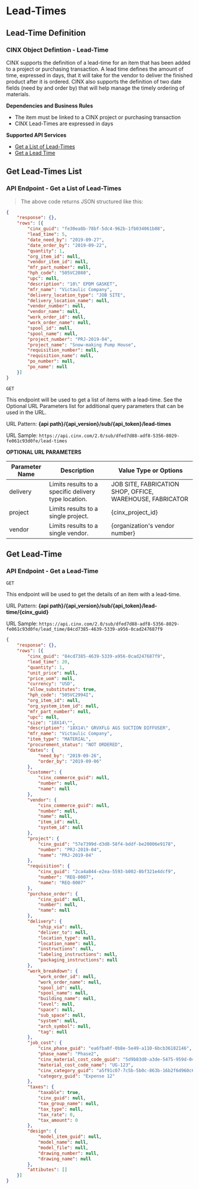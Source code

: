 # Lead-Times

## Lead-Time Definition
### CINX Object Defintion - Lead-Time

CINX supports the definition of a lead-time for an item that has been added to a project or purchasing transaction.  A lead time defines the amount of time, expressed in days, that it will take for the vendor to deliver the finished product after it is ordered. CINX also supports the definition of two date fields (need by and order by) that will help manage the timely ordering of materials.  

**Dependencies and Business Rules**

  - The item must be linked to a CINX project or purchasing transaction
  - CINX Lead-Times are expressed in days

**Supported API Services**

  - [Get a List of Lead-Times](#get-lead-times-list)
  - [Get a Lead Time](#get-lead-time)


## Get Lead-Times List
### API Endpoint - Get a List of Lead-Times

> The above code returns JSON structured like this:

```json
{
	"response": {},
	"rows": [{
		"cinx_guid": "fe30ea8b-78bf-5dc4-962b-1fb034061b08",
		"lead_time": 5,
		"date_need_by": "2019-09-27",
		"date_order_by": "2019-09-22",
		"quantity": 1,
		"org_item_id": null,
		"vendor_item_id": null,
		"mfr_part_number": null,
		"hph_code": "505VC2080",
		"upc": null,
		"description": "10\" EPDM GASKET",
		"mfr_name": "Victaulic Company",
		"delivery_location_type": "JOB SITE",
		"delivery_location_name": null,
		"vendor_number": null,
		"vendor_name": null,
		"work_order_id": null,
		"work_order_name": null,
		"spool_id": null,
		"spool_name": null,
		"project_number": "PRJ-2019-04",
		"project_name": "Snow-making Pump House",
		"requisition_number": null,
		"requisition_name": null,
		"po_number": null,
		"po_name": null
	}]
}
```
`GET`

This endpoint will be used to get a list of items with a lead-time. See the Optional URL Parameters list for additional query parameters that can be used in the URL.

URL Pattern: **{api path}/{api_version}/sub/{api_token}/lead-times**

URL Sample: `https://api.cinx.com/2.0/sub/dfed7d88-adf8-5356-8029-fe061c93d0fe/lead-times`

**OPTIONAL URL PARAMETERS**

Parameter Name | Description | Value Type or Options
----- | ----- | ----- 
delivery | Limits results to a specific delivery type location. | JOB SITE, FABRICATION SHOP, OFFICE, WAREHOUSE, FABRICATOR
project | Limits results to a single project. | {cinx_project_id}
vendor | Limits results to a single vendor. | {organization's vendor number}

## Get Lead-Time
### API Endpoint - Get a Lead-Time

`GET`

This endpoint will be used to get the details of an item with a lead-time.  

URL Pattern: **{api path}/{api_version}/sub/{api_token}/lead-time/{cinx_guid}**

URL Sample: `https://api.cinx.com/2.0/sub/dfed7d88-adf8-5356-8029-fe061c93d0fe/lead_time/84cd7385-4639-5339-a956-0cad247687f9`

```json
{
	"response": {},
	"rows": [{
		"cinx_guid": "84cd7385-4639-5339-a956-0cad247687f9",
		"lead_time": 20,
		"quantity": 1,
		"unit_price": null,
		"price_uom": null,
		"currency": "USD",
		"allow_substitutes": true,
		"hph_code": "505VC2994I",
		"org_item_id": null,
		"org_system_item_id": null,
		"mfr_part_number": null,
		"upc": null,
		"size": "18X14\"",
		"description": "18X14\" GRVXFLG AGS SUCTION DIFFUSER",
		"mfr_name": "Victaulic Company",
		"item_type": "MATERIAL",
		"procurement_status": "NOT ORDERED",
		"dates": {
			"need_by": "2019-09-26",
			"order_by": "2019-09-06"
		},
		"customer": {
			"cinx_commerce_guid": null,
			"number": null,
			"name": null
		},
		"vendor": {
			"cinx_commerce_guid": null,
			"number": null,
			"name": null,
			"item_id": null,
			"system_id": null
		},
		"project": {
			"cinx_guid": "57e7399d-d3d8-58f4-bddf-be20006e9178",
			"number": "PRJ-2019-04",
			"name": "PRJ-2019-04"
		},
		"requisition": {
			"cinx_guid": "2ca4a844-e2ea-5593-b002-0bf321e4dcf9",
			"number": "REQ-0007",
			"name": "REQ-0007"
		},
		"purchase_order": {
			"cinx_guid": null,
			"number": null,
			"name": null
		},
		"delivery": {
			"ship_via": null,
			"deliver_to": null,
			"location_type": null,
			"location_name": null,
			"instructions": null,
			"labeling_instructions": null,
			"packaging_instructions": null
		},
		"work_breakdown": {
			"work_order_id": null,
			"work_order_name": null,
			"spool_id": null,
			"spool_name": null,
			"building_name": null,
			"level": null,
			"space": null,
			"sub_space": null,
			"system": null,
			"arch_symbol": null,
			"tag": null
		},
		"job_cost": {
			"cinx_phase_guid": "ea6fba0f-0b8e-5e49-a110-6bcb36182146",
			"phase_name": "Phase2",
			"cinx_material_cost_code_guid": "5d9b83d0-a3de-5475-959d-04b92fd4de75",
			"material_cost_code_name": "UG-123",
			"cinx_category_guid": "a5f91c07-7c5b-5b0c-863b-16b2f6d960c6",
			"category_guid": "Expense 12"
		},
		"taxes": {
			"taxable": true,
			"cinx_guid": null,
			"tax_group_name": null,
			"tax_type": null,
			"tax_rate": 0,
			"tax_amount": 0
		},
		"design": {
			"model_item_guid": null,
			"model_name": null,
			"model_file": null,
			"drawing_number": null,
			"drawing_name": null
		},
		"attibutes": []
	}]
}
```
